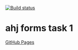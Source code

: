 [![Build status](https://ci.appveyor.com/api/projects/status/fx9t1ysj4q33smrl?svg=true)](https://ci.appveyor.com/project/qvvverty/ahj-forms-1)
# ahj forms task 1
[GitHub Pages](https://qvvverty.github.io/ahj-forms-1/)

